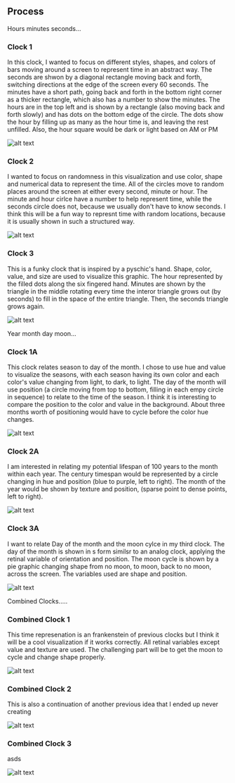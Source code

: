 ## Process

Hours minutes seconds...

### Clock 1

In this clock, I wanted to focus on different styles, shapes, and colors of bars moving around a screen to represent time in an abstract way. The seconds are shwon by a diagonal rectangle moving back and forth, switching directions at the edge of the screen every 60 seconds. The minutes have a short path, going back and forth in the bottom right corner as a thicker rectangle, which also has a number to show the minutes. The hours are in the top left and is shown by a rectangle (also moving back and forth slowly) and has dots on the bottom edge of the circle. The dots show the hour by filling up as many as the hour time is, and leaving the rest unfilled. Also, the hour square would be dark or light based on AM or PM

![alt text](https://github.com/joutwater/dvia-2019/blob/master/1.mapping-time/process/IMG-2769.JPG)

### Clock 2

I wanted to focus on randomness in this visualization and use color, shape and numerical data to represent the time. All of the circles move to random places around the screen at either every second, minute or hour. The minute and hour cirlce have a number to help represent time, while the seconds circle does not, because we usually don't have to know seconds. I think this will be a fun way to represnt time with random locations, because it is usually shown in such a structured way.

![alt text](https://github.com/joutwater/dvia-2019/blob/master/1.mapping-time/process/IMG-2770.JPG)

### Clock 3

This is a funky clock that is inspired by a pyschic's hand. Shape, color, value, and size are used to visualize this graphic. The hour represented by the filled dots along the six fingered hand. Minutes are shown by the triangle in the middle rotating every time the interor triangle grows out (by seconds) to fill in the space of the entire triangle. Then, the seconds triangle grows again.

![alt text](https://github.com/joutwater/dvia-2019/blob/master/1.mapping-time/process/IMG-2771.JPG)







Year month day moon...

### Clock 1A

This clock relates season to day of the month. I chose to use hue and value to visualize the seasons, with each season having its own color and each color's value changing from light, to dark, to light. The day of the month will use position (a circle moving from top to bottom, filling in each empy circle in sequence) to relate to the time of the season. I think it is interesting to compare the position to the color and value in the background. About three months worth of positioning would have to cycle before the color hue changes. 

![alt text](https://github.com/joutwater/dvia-2019/blob/master/1.mapping-time/process/IMG_2810.jpg)

### Clock 2A

I am interested in relating my potential lifespan of 100 years to the month within each year. The century timespan would be represented by a circle changing in hue and position (blue to purple, left to right). The month of the year would be shown by texture and position, (sparse point to dense points, left to right).

![alt text](https://github.com/joutwater/dvia-2019/blob/master/1.mapping-time/process/IMG_2811.jpg)

### Clock 3A

I want to relate Day of the month and the moon cylce in my third clock. The day of the month is shown in s form similsr to an analog clock, applying the retinal variable of orientation and position. The moon cycle is shown by a pie graphic changing shape from no moon, to moon, back to no moon, across the screen. The variables used are shape and position.

![alt text](https://github.com/joutwater/dvia-2019/blob/master/1.mapping-time/process/IMG_2812.jpg)








Combined Clocks.....

### Combined Clock 1

This time represenation is an frankenstein of previous clocks but I think it will be a cool visualization if it works correctly. All retinal variables except value and texture are used. The challenging part will be to get the moon to cycle and change shape properly.

![alt text](https://github.com/joutwater/dvia-2019/blob/master/1.mapping-time/process/IMG_2904.jpg)

### Combined Clock 2

This is also a continuation of another previous idea that I ended up never creating

![alt text](https://github.com/joutwater/dvia-2019/blob/master/1.mapping-time/process/IMG_2905.jpg)

### Combined Clock 3

asds

![alt text](https://github.com/joutwater/dvia-2019/blob/master/1.mapping-time/process/IMG_2906.jpg)
